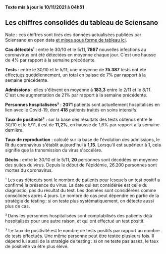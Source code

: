 <strong>Texte mis à jour le 10/11/2021 à 04h51</strong><h2>Les chiffres consolidés du tableau de Sciensano</h2><p>Note : ces chiffres sont tirés des données actualisées publiées par Sciensano en open data <a href='https://datastudio.google.com/embed/u/0/reporting/c14a5cfc-cab7-4812-848c-0369173148ab/page/ZwmOB_blank'>et mises sous forme de tableau ici</a>.<p><strong>Cas détectés¹</strong> : entre le 30/10 et le 5/11,<strong> 7867</strong> nouvelles infections au coronavirus ont été détectées en moyenne chaque jour. C'est une hausse de 4% par rapport à la semaine précédente.<p><strong>Tests</strong> : entre le 30/10 et le 5/11, une moyenne de<strong> 75.387</strong> tests ont été effectués quotidiennement, un total en baisse de 7% par rapport à la semaine précédente.<p><strong>Admissions</strong> : elles s'élèvent en moyenne à <strong> 183,3</strong> entre le 2/11 et le 8/11. C'est une augmentation de 21% par rapport à la semaine précédente.<p><strong>Personnes hospitalisées²</strong> : <strong>2071</strong> patients sont actuellement hospitalisés en lien avec le Covid-19, dont <strong>418</strong> patients traités en soins intensifs.<p><strong>Taux de positivité³</strong> : sur la base des résultats des tests obtenus entre le 30/10 et le 5/11, il est de <strong>11,2%</strong>, en hausse de 1,6% par rapport à la semaine dernière.<p><strong>Taux de reproduction</strong> : calculé sur la base de l'évolution des admissions, le Rt du coronavirus s'établit aujourd'hui à <strong>1,15</strong>. Lorsqu'il est supérieur à 1, cela signifie que la transmission du virus s'accélère.<p><strong>Décès</strong> : entre le 30/10 et le 5/11,<strong> 20</strong> personnes sont décédées en moyenne des suites du virus. Depuis le début de l'épidémie, 26.200 personnes sont mortes du coronavirus.<p>¹ Les cas détectés sont le nombre de patients pour lesquels un test positif a confirmé la présence du virus. La date qui est considérée est celle du diagnostic, pas du résultat du test. Les données sont considérées comme consolidées après 4 jours. Le nombre de cas peut dépendre en partie de la stratégie de testing : si on teste plus systématiquement, on détecte aussi plus de cas.<p>² Dans les personnes hospitalisées sont comptabilisés des patients déjà hospitalisés pour une autre raison, et qui ont effectué un test positif.<p>³ Le taux de positivité est le nombre de tests positifs par rapport au nombre de tests effectués. Une même personne peut être testée plusieurs fois. Il dépend lui aussi de la stratégie de testing : si on ne teste pas assez, le taux de positivité va être plus élevé.